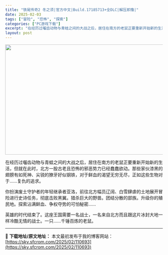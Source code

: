 ```yaml
---
title: "铁尾传奇2 冬之须|官方中文|Build.17185713+全DLC|解压即撸|"
date: 2025-02-03
tags: ["冒险", "恐怖", "探索"]
categories: ["PC游戏下载"]
excerpt: "在经历过囓齿动物与青蛙之间的大战之后，居住在南方的老鼠正要重新开始新的生活，但就在此时，北方一股古老且恐怖的邪恶势力已经蠢蠢欲动。那些家伙漆黑的翅膀有如死神、尖锐的獠牙好似钢铁，对于鲜血的渴望无穷无尽，正如这些生物对于……复仇的追求。 你扮演废土守护者的年轻继承者亚洛，前往北方幅员辽阔、白雪肆虐的土&hellip;"
layout: post
---
```


<img class="aligncenter size-full wp-image-110678" src="https://sky.sfcrom.com/wp-content/uploads/2025/02/2025020315192034.webp" alt="" width="616" height="353" />

在经历过囓齿动物与青蛙之间的大战之后，居住在南方的老鼠正要重新开始新的生活，但就在此时，北方一股古老且恐怖的邪恶势力已经蠢蠢欲动。那些家伙漆黑的翅膀有如死神、尖锐的獠牙好似钢铁，对于鲜血的渴望无穷无尽，正如这些生物对于……复仇的追求。

你扮演废土守护者的年轻继承者亚洛，前往北方幅员辽阔、白雪肆虐的土地展开冒险进行史诗任务，彻底击败黑翼。猎杀巨大的野兽。团结分散的部族。升级你的殖民地。探索沾满鲜血、争权夺势的可怕秘密……

英雄的时代结束了。这座王国需要一名战士，一名来自北方而且跟这片冰封大地一样冷酷无情的战士。一只……千锤百炼的老鼠。

---
📖 **下载地址/原文地址：** 本文最初发布于我的博客网站：[https://sky.sfcrom.com/2025/02/110693](https://sky.sfcrom.com/2025/02/110693)

